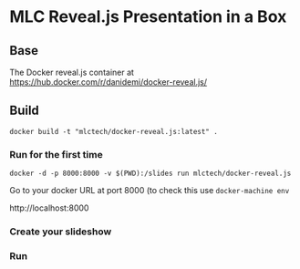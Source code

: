 # MLC Reveal.js Presentation in a Box


## Base

The Docker reveal.js container at https://hub.docker.com/r/danidemi/docker-reveal.js/

## Build

```
docker build -t "mlctech/docker-reveal.js:latest" .
```

### Run for the first time

```
docker -d -p 8000:8000 -v $(PWD):/slides run mlctech/docker-reveal.js
```

Go to your docker URL at port 8000 (to check this use `docker-machine env`

http://localhost:8000

### Create your slideshow


### Run

